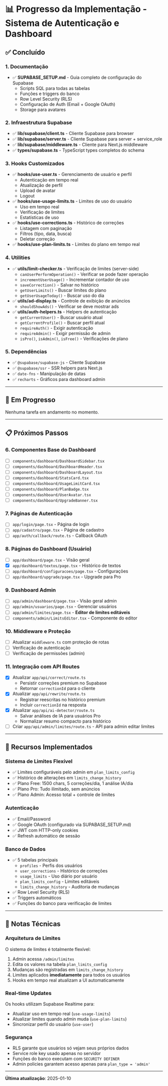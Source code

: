 # 📊 Progresso da Implementação - Sistema de Autenticação e Dashboard

## ✅ Concluído

### 1. Documentação
- ✅ **SUPABASE_SETUP.md** - Guia completo de configuração do Supabase
  - Scripts SQL para todas as tabelas
  - Funções e triggers do banco
  - Row Level Security (RLS)
  - Configuração de Auth (Email + Google OAuth)
  - Storage para avatares

### 2. Infraestrutura Supabase
- ✅ **lib/supabase/client.ts** - Cliente Supabase para browser
- ✅ **lib/supabase/server.ts** - Cliente Supabase para server + service_role
- ✅ **lib/supabase/middleware.ts** - Cliente para Next.js middleware
- ✅ **types/supabase.ts** - TypeScript types completos do schema

### 3. Hooks Customizados
- ✅ **hooks/use-user.ts** - Gerenciamento de usuário e perfil
  - Autenticação em tempo real
  - Atualização de perfil
  - Upload de avatar
  - Logout
- ✅ **hooks/use-usage-limits.ts** - Limites de uso do usuário
  - Uso em tempo real
  - Verificação de limites
  - Estatísticas de uso
- ✅ **hooks/use-corrections.ts** - Histórico de correções
  - Listagem com paginação
  - Filtros (tipo, data, busca)
  - Deletar correção
- ✅ **hooks/use-plan-limits.ts** - Limites do plano em tempo real

### 4. Utilities
- ✅ **utils/limit-checker.ts** - Verificação de limites (server-side)
  - `canUserPerformOperation()` - Verificar se pode fazer operação
  - `incrementUserUsage()` - Incrementar contador de uso
  - `saveCorrection()` - Salvar no histórico
  - `getUserLimits()` - Buscar limites do plano
  - `getUserUsageToday()` - Buscar uso do dia
- ✅ **utils/ad-display.ts** - Controle de exibição de anúncios
  - `shouldShowAds()` - Verificar se deve mostrar ads
- ✅ **utils/auth-helpers.ts** - Helpers de autenticação
  - `getCurrentUser()` - Buscar usuário atual
  - `getCurrentProfile()` - Buscar perfil atual
  - `requireAuth()` - Exigir autenticação
  - `requireAdmin()` - Exigir permissão de admin
  - `isPro()`, `isAdmin()`, `isFree()` - Verificações de plano

### 5. Dependências
- ✅ `@supabase/supabase-js` - Cliente Supabase
- ✅ `@supabase/ssr` - SSR helpers para Next.js
- ✅ `date-fns` - Manipulação de datas
- ✅ `recharts` - Gráficos para dashboard admin

---

## 🚧 Em Progresso

Nenhuma tarefa em andamento no momento.

---

## 📋 Próximos Passos

### 6. Componentes Base do Dashboard
- [ ] `components/dashboard/DashboardSidebar.tsx`
- [ ] `components/dashboard/DashboardHeader.tsx`
- [ ] `components/dashboard/DashboardLayout.tsx`
- [ ] `components/dashboard/StatsCard.tsx`
- [ ] `components/dashboard/UsageLimitCard.tsx`
- [ ] `components/dashboard/PlanBadge.tsx`
- [ ] `components/dashboard/UserAvatar.tsx`
- [ ] `components/dashboard/UpgradeBanner.tsx`

### 7. Páginas de Autenticação
- [ ] `app/login/page.tsx` - Página de login
- [ ] `app/cadastro/page.tsx` - Página de cadastro
- [ ] `app/auth/callback/route.ts` - Callback OAuth

### 8. Páginas do Dashboard (Usuário)
- [ ] `app/dashboard/page.tsx` - Visão geral
- [x] `app/dashboard/textos/page.tsx` - Histórico de textos
- [ ] `app/dashboard/configuracoes/page.tsx` - Configurações
- [ ] `app/dashboard/upgrade/page.tsx` - Upgrade para Pro

### 9. Dashboard Admin
- [ ] `app/admin/dashboard/page.tsx` - Visão geral admin
- [ ] `app/admin/usuarios/page.tsx` - Gerenciar usuários
- [ ] `app/admin/limites/page.tsx` - **Editor de limites editáveis**
- [ ] `components/admin/LimitsEditor.tsx` - Componente do editor

### 10. Middleware e Proteção
- [ ] Atualizar `middleware.ts` com proteção de rotas
- [ ] Verificação de autenticação
- [ ] Verificação de permissões (admin)

### 11. Integração com API Routes
- [x] Atualizar `app/api/correct/route.ts`
  - Persistir correções premium no Supabase
  - Retornar `correctionId` para o cliente
- [x] Atualizar `app/api/rewrite/route.ts`
  - Registrar reescritas no histórico premium
  - Incluir `correctionId` na resposta
- [x] Atualizar `app/api/ai-detector/route.ts`
  - Salvar análises de IA para usuários Pro
  - Normalizar resumo compacto para histórico
- [ ] Criar `app/api/admin/limites/route.ts` - API para admin editar limites

---

## 🎯 Recursos Implementados

### Sistema de Limites Flexível
- ✅ Limites configuráveis pelo admin em `plan_limits_config`
- ✅ Histórico de alterações em `limits_change_history`
- ✅ Plano Free: 1500 chars, 5 correções/dia, 1 análise IA/dia
- ✅ Plano Pro: Tudo ilimitado, sem anúncios
- ✅ Plano Admin: Acesso total + controle de limites

### Autenticação
- ✅ Email/Password
- ✅ Google OAuth (configurado via SUPABASE_SETUP.md)
- ✅ JWT com HTTP-only cookies
- ✅ Refresh automático de sessão

### Banco de Dados
- ✅ 5 tabelas principais
  - `profiles` - Perfis dos usuários
  - `user_corrections` - Histórico de correções
  - `usage_limits` - Uso diário por usuário
  - `plan_limits_config` - Limites editáveis
  - `limits_change_history` - Auditoria de mudanças
- ✅ Row Level Security (RLS)
- ✅ Triggers automáticos
- ✅ Funções do banco para verificação de limites

---

## 📝 Notas Técnicas

### Arquitetura de Limites
O sistema de limites é totalmente flexível:
1. Admin acessa `/admin/limites`
2. Edita os valores na tabela `plan_limits_config`
3. Mudanças são registradas em `limits_change_history`
4. Limites aplicados **imediatamente** para todos os usuários
5. Hooks em tempo real atualizam a UI automaticamente

### Real-time Updates
Os hooks utilizam Supabase Realtime para:
- Atualizar uso em tempo real (`use-usage-limits`)
- Atualizar limites quando admin muda (`use-plan-limits`)
- Sincronizar perfil do usuário (`use-user`)

### Segurança
- RLS garante que usuários só vejam seus próprios dados
- Service role key usado apenas no servidor
- Funções do banco executam com `SECURITY DEFINER`
- Admin policies garantem acesso apenas para `plan_type = 'admin'`

---

**Última atualização**: 2025-01-10
